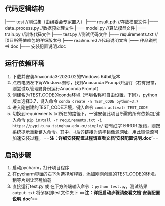 ## 代码逻辑结构
|—— test               //测试集（由组委会专家置入）
|—— result.pth              //存放模型文件
|—— data_process.py    //数据预处理文件
|—— model.py       //算法模型文件
|—— train.py           //训练代码文件
|—— test.py            //测试代码文件
|—— requirements.txt   //项目所需依赖包的详细版本号
|—— readme.md          //代码说明文档
|—— 作品说明书.doc
|—— 安装配置说明.doc


## 运行依赖环境
1. 下载并安装Anaconda3-2020.02的Windows 64bit版本
2. 点击电脑左下角Windows图标，找到Anaconda Prompt并运行（若有报错，则尝试以管理员身份运行Anaconda Prompt）
3. 创建名为TEST_CODE的conda环境（环境名称可自由设置，下同），python版本选择3.7，键入命令
`conda create -n TEST_CODE python=3.7`
4. 进入刚创建的TEST_CODE环境，键入命令
`conda activate TEST_CODE`
5. 切换到requirements.txt所在的路径下，一键安装此项目所需的所有依赖包,键入命令
`pip install -r requirements.txt -i https://pypi.tuna.tsinghua.edu.cn/simple/`
若有红字 ERROR 报错，则按系统提示重新键入命令。其中，-i后的链接为清华镜像源网址，用此镜像源可加速安装过程。
==****注：详细安装配置过程请查看文档‘安装配置说明.doc’****==


## 启动步骤
1. 启动pycharm，打开项目程序
2. 在pycharm界面的右下角选择解释器，添加刚刚创建的TEST_CODE的环境，稍等片刻让环境加载
3. 直接运行test.py 或
在下方终端输入命令 ：`python test.py`，测试结果 `output.txt` 将保存到test文件夹下
==****注：详细启动步骤请查看文档‘安装配置说明.doc’****==